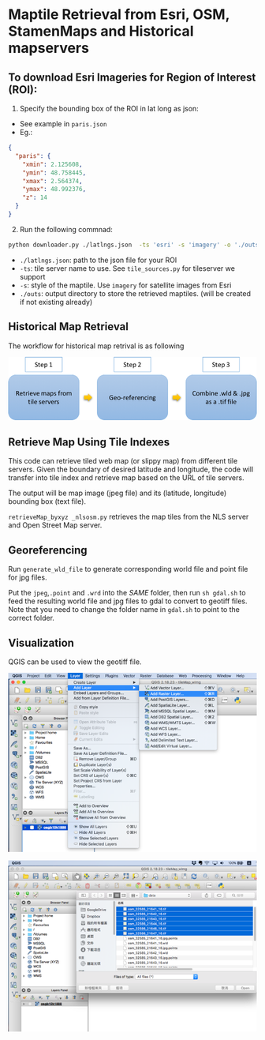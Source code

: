 # Maptile Retrieval from Esri, OSM, StamenMaps and Historical mapservers

## To download Esri Imageries for Region of Interest (ROI):
1. Specify the bounding box of the ROI in lat long as json:
- See example in `paris.json`
- Eg.: 
```json
{
  "paris": {
    "xmin": 2.125608,
    "ymin": 48.758445,
    "xmax": 2.564374,
    "ymax": 48.992376,
    "z": 14
  }
}
```
2. Run the following commnad:
```bash
python downloader.py ./latlngs.json  -ts 'esri' -s 'imagery' -o './outs' 
```
- `./latlngs.json`: path to the json file for your ROI
- `-ts`: tile server name to use. See `tile_sources.py` for tileserver we support
- `-s`: style of the maptile. Use `imagery` for satellite images from Esri
- `./outs`: output directory to store the retrieved maptiles. (will be created if not existing already)



## Historical Map Retrieval
The workflow for historical map retrival is as following

![flow_chart](Screenshots/flow_chart.png)

## Retrieve Map Using Tile Indexes

This code can retrieve tiled web map (or slippy map) from different tile servers. 
Given the boundary of desired latitude and longitude, the code will transfer into tile index and retrieve map based on the URL of tile servers.

The output will be map image (jpeg file) and its (latitude, longitude) bounding box (text file).

 `retrieveMap_byxyz _nlsosm.py` retrieves the map tiles from the NLS server and Open Street Map server. 
 
 ## Georeferencing 
 
Run  `generate_wld_file` to generate corresponding world file and point file for jpg files. 

Put the `jpeg`,`.point` and `.wrd` into the *SAME* folder, then run `sh gdal.sh` to feed the resulting world file and jpg files to gdal to convert to geotiff files. Note that you need to change the folder name in `gdal.sh` to point to the correct folder.


## Visualization
 
QGIS can be used to view the geotiff file. 

![Screenshot1](Screenshots/Screenshot1.png)

![Screenshot2](Screenshots/Screenshot2.png)

